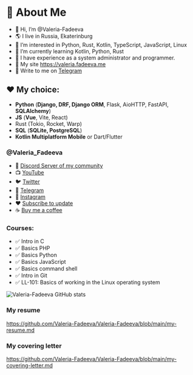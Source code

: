 # 🌸 About Me
- 👋 Hi, I’m @Valeria-Fadeeva
- 🌎 I live in Russia, Ekaterinburg
- 👀 I’m interested in Python, Rust, Kotlin, TypeScript, JavaScript, Linux
- 🌱 I’m currently learning Kotlin, Python, Rust
- 👩 I have experience as a system administrator and programmer.
- 🔖 My site https://valeria.fadeeva.me 
- 💬 Write to me on [Telegram](https://t.me/Valeria_Fadeeva_me)

## ❤️ My choice: 
- **Python** (**Django, DRF, Django ORM**, Flask, AioHTTP, FastAPI, **SQLAlchemy**)
- **JS** (**Vue**, Vite, React)
- Rust (Tokio, Rocket, Warp)
- **SQL** (**SQLite, PostgreSQL**)
- **Kotlin Multiplatform Mobile** or Dart/Flutter

### @Valeria_Fadeeva
- 🌟 [Discord Server of my community](https://discord.gg/cY68zDnnqF)
- 📺 [YouTube](https://www.youtube.com/channel/UCAP6bWBoRYX7XGsSJYbMzmA)
- 🐦 [Twitter](https://twitter.com/LeraFoxQueen)
- 💬 [Telegram](https://t.me/Valeria_Fadeeva_me)
- 📸 [Instagram](https://www.instagram.com/valeria.fadeeva.me)
- ❤️ [Subscribe to update](https://boosty.to/valeria.fadeeva)
- ☕ [Buy me a coffee](https://yoomoney.ru/to/4100115921160758)

### Courses:
- ✅ Intro in C
- ✅ Basics PHP
- ✅ Basics Python
- ✅ Basics JavaScript
- ✅ Basics command shell
- ✅ Intro in Git
- ✅ LL-101: Basics of working in the Linux operating system

![Valeria-Fadeeva GitHub stats](https://github-readme-stats.vercel.app/api?username=Valeria-Fadeeva&show_icons=true&theme=radical)

### My resume
https://github.com/Valeria-Fadeeva/Valeria-Fadeeva/blob/main/my-resume.md

### My covering letter
https://github.com/Valeria-Fadeeva/Valeria-Fadeeva/blob/main/my-covering-letter.md

<!---
Valeria-Fadeeva/Valeria-Fadeeva is a ✨ special ✨ repository because its `README.md` (this file) appears on your GitHub profile.
You can click the Preview link to take a look at your changes.
--->
